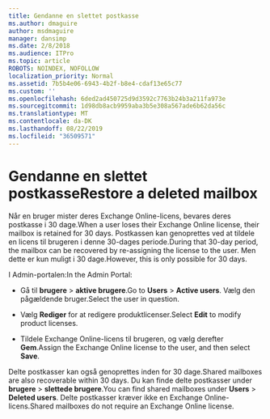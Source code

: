 ```yaml
---
title: Gendanne en slettet postkasse
ms.author: dmaguire
author: msdmaguire
manager: dansimp
ms.date: 2/8/2018
ms.audience: ITPro
ms.topic: article
ROBOTS: NOINDEX, NOFOLLOW
localization_priority: Normal
ms.assetid: 7b5b4e06-6943-4b2f-b8e4-cdaf13e65c77
ms.custom: ''
ms.openlocfilehash: 6ded2ad450725d9d3592c7763b24b3a211fa973e
ms.sourcegitcommit: 1d98db8acb9959aba3b5e308a567ade6b62da56c
ms.translationtype: MT
ms.contentlocale: da-DK
ms.lasthandoff: 08/22/2019
ms.locfileid: "36509571"
---
```

# <a name="restore-a-deleted-mailbox"></a><span data-ttu-id="e32e6-102">Gendanne en slettet postkasse</span><span class="sxs-lookup"><span data-stu-id="e32e6-102">Restore a deleted mailbox</span></span>

<span data-ttu-id="e32e6-103">Når en bruger mister deres Exchange Online-licens, bevares deres postkasse i 30 dage.</span><span class="sxs-lookup"><span data-stu-id="e32e6-103">When a user loses their Exchange Online license, their mailbox is retained for 30 days.</span></span> <span data-ttu-id="e32e6-104">Postkassen kan genoprettes ved at tildele en licens til brugeren i denne 30-dages periode.</span><span class="sxs-lookup"><span data-stu-id="e32e6-104">During that 30-day period, the mailbox can be recovered by re-assigning the license to the user.</span></span> <span data-ttu-id="e32e6-105">Men dette er kun muligt i 30 dage.</span><span class="sxs-lookup"><span data-stu-id="e32e6-105">However, this is only possible for 30 days.</span></span>
  
<span data-ttu-id="e32e6-106">I Admin-portalen:</span><span class="sxs-lookup"><span data-stu-id="e32e6-106">In the Admin Portal:</span></span>
  
- <span data-ttu-id="e32e6-107">Gå til **brugere** \> **aktive brugere**.</span><span class="sxs-lookup"><span data-stu-id="e32e6-107">Go to **Users** \> **Active users**.</span></span> <span data-ttu-id="e32e6-108">Vælg den pågældende bruger.</span><span class="sxs-lookup"><span data-stu-id="e32e6-108">Select the user in question.</span></span>

- <span data-ttu-id="e32e6-109">Vælg **Rediger** for at redigere produktlicenser.</span><span class="sxs-lookup"><span data-stu-id="e32e6-109">Select **Edit** to modify product licenses.</span></span>

- <span data-ttu-id="e32e6-110">Tildele Exchange Online-licens til brugeren, og vælg derefter **Gem**.</span><span class="sxs-lookup"><span data-stu-id="e32e6-110">Assign the Exchange Online license to the user, and then select **Save**.</span></span>

<span data-ttu-id="e32e6-111">Delte postkasser kan også genoprettes inden for 30 dage.</span><span class="sxs-lookup"><span data-stu-id="e32e6-111">Shared mailboxes are also recoverable within 30 days.</span></span> <span data-ttu-id="e32e6-112">Du kan finde delte postkasser under **brugere** \> **slettede brugere**.</span><span class="sxs-lookup"><span data-stu-id="e32e6-112">You can find shared mailboxes under **Users** \> **Deleted users**.</span></span> <span data-ttu-id="e32e6-113">Delte postkasser kræver ikke en Exchange Online-licens.</span><span class="sxs-lookup"><span data-stu-id="e32e6-113">Shared mailboxes do not require an Exchange Online license.</span></span>
  